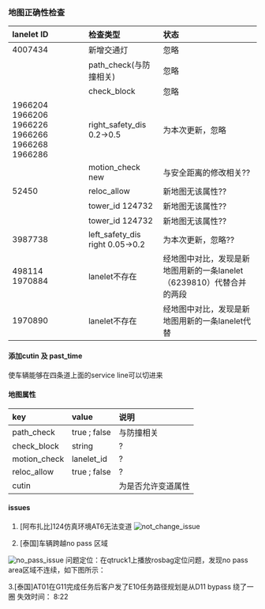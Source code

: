 ### 地图正确性检查
|lanelet ID | 检查类型  | 状态  |
|:---------|:-----------|:-----|
| 4007434  |  新增交通灯  | 忽略 | 
|          |  path_check(与防撞相关)  | 忽略 | 
|          |  check_block  | 忽略 | 
| 1966204  1966206  1966226 1966266 1966268 1966286|  right_safety_dis 0.2->0.5 |为本次更新，忽略 | 
|          |  motion_check  new | 与安全距离的修改相关?? | 
| 52450    |  reloc_allow | 新地图无该属性?? | 
|          |  tower_id   124732 | 新地图无该属性?? | 
|          |  tower_id   124732 | 新地图无该属性?? | 
| 3987738  |  left_safety_dis right   0.05->0.2| 为本次更新，忽略?? | 
| 498114  1970884 |  lanelet不存在 | 经地图中对比，发现是新地图用新的一条lanelet（6239810）代替合并的两段 | 
| 1970890 |  lanelet不存在 | 经地图中对比，发现是新地图用新的一条lanelet代替 | 
 

#### 添加cutin 及 past_time 
使车辆能够在四条道上面的service line可以切进来



#### 地图属性

|key | value  | 说明  |
|:---------|:-----------|:-----|
| path_check  |  true ; false  | 与防撞相关 | 
| check_block  |  string  | ? | 
| motion_check  |  lanelet_id  | ? | 
| reloc_allow  |  true ; false  | ? | 
| cutin   | |为是否允许变道属性| 

#### issues
1. [阿布扎比]124仿真环境AT6无法变道
![not_change_issue](not_change_line_issue.jpg)


2. [泰国]车辆跨越no pass 区域

![no_pass_issue](nopass_issue.jpg)
问题定位：在qtruck1上播放rosbag定位问题，发现no pass area区域不连续，如下图所示：

3.[泰国]AT01在G11完成任务后客户发了E10任务路径规划是从D11 bypass 绕了一圈
失效时间： 8:22